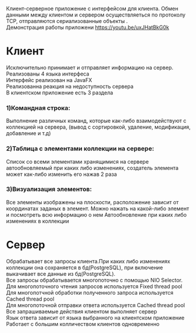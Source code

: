 Клиент-серверное приложение с интерфейсом для клиента. Обмен данными между клиентом и сервером осуществляеться по протоколу TCP, отправляются сериализованные объекты . <br />
Демонстрация работы приложени https://youtu.be/uxJHatBkG0k

#  Клиент
  Исключительно принимает и отправляет информацию на сервер.
  <br />
  Реализованы 4 языка интерфеса
  <br />
  Интерфейс реализован на JavaFX
  <br />
  Реализованна реакция на недоступность сервера
  <br />
  В клиентском приложение есть 3 раздела
  <br />
### 1)Командная строка: 
  Выполнение различных команд, которые как-либо взаимодействуют с коллекцией на сервера, (вывод с сортировкой, удаление, модификация, добавление и т.д)
 ### 2)Таблица с элементами коллекции на сервере:
  Список со всеми элементами хранящимися на сервере автообновляемый при каких либо изменениях, создатель элемента может как-либо изменить его нажав 2 раза
 ### 3)Визуализация элементов: 
 Все элементы изображены на плоскости, расположение зависит от координатах заданых в элемент.
 Можно нажать на какой-либо элемент и посмотреть всю информацию о нем
 Автообновление при каких либо изменениях в коллекции
#  Сервер
  Обрабатывает все запросы клиента.При каких либо изменениях коллекции она сохраняется в бд(PostgreSQL), при включение выкачивает все данные из бд(PostgreSQL).  
  Все запросы обрабатывается многопоточно с помощью  NIO Selector. 
  <br />
    Для многопоточного чтения запросов используется Fixed thread pool
    <br />
    Для многопотчной обработки полученного запроса используется Cached thread pool
    <br />
    Для многопоточной отправки ответа используется Cached thread pool
    <br />
  Все запрашиваемые действия клиентом выполняет сервер 
  <br />
  Язык ответа зависит от языка выбранного на клиентском приложение 
  <br />
  Работает с большим колличеством клиентов одновременно
  <br />
